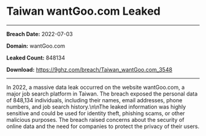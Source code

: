 # Taiwan wantGoo.com Leaked

------------
**Breach Date:** 2022-07-03

**Domain:** wantGoo.com

**Leaked Count:** 848134

**Download:** https://9ghz.com/breach/Taiwan_wantGoo.com_3548

------------
In 2022, a massive data leak occurred on the website wantGoo.com, a major job search platform in Taiwan. The breach exposed the personal data of 848,134 individuals, including their names, email addresses, phone numbers, and job search history.\n\nThe leaked information was highly sensitive and could be used for identity theft, phishing scams, or other malicious purposes. The breach raised concerns about the security of online data and the need for companies to protect the privacy of their users.
